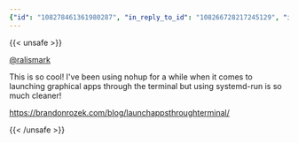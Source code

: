 ```yaml
---
{"id": "108278461361980287", "in_reply_to_id": "108266728217245129", "in_reply_to_account_id": "263688", "sensitive": false, "spoiler_text": "", "visibility": "public", "language": "en", "replies_count": 0, "reblogs_count": 2, "favourites_count": 2, "edited_at": null, "reblog": null, "application": null, "account": {"id": "108219415927856966", "username": "brozek", "acct": "brozek", "display_name": "Brandon Rozek", "url": "https://fosstodon.org/@brozek", "uri": "https://fosstodon.org/users/brozek", "avatar": "https://cdn.fosstodon.org/accounts/avatars/108/219/415/927/856/966/original/bae9f46f23936e79.jpg", "avatar_static": "https://cdn.fosstodon.org/accounts/avatars/108/219/415/927/856/966/original/bae9f46f23936e79.jpg", "header": "https://fosstodon.org/headers/original/missing.png", "header_static": "https://fosstodon.org/headers/original/missing.png", "noindex": true, "roles": []}, "media_attachments": [], "mentions": [{"id": "263688", "username": "ralismark", "url": "https://fosstodon.org/@ralismark", "acct": "ralismark"}], "tags": [], "emojis": [], "card": {"url": "https://brandonrozek.com/blog/launchappsthroughterminal/", "title": "Launch Apps through the Terminal", "description": "Normally when you launch an application through the terminal, the standard output appears, and closing the terminal closes the application. The nohup command allows applications to run regardless of any hangups sent. Combine that with making it a background task, and you have a quick and easy way to launch applications through the terminal.\nnohup application > /dev/null & ", "language": null, "type": "link", "author_name": "Brandon Rozek", "author_url": "https://brandonrozek.com/", "provider_name": "", "provider_url": "", "html": "", "width": 0, "height": 0, "image": null, "image_description": "", "embed_url": "", "blurhash": null, "published_at": null}, "poll": null, "syndication": "https://fosstodon.org/@brozek/108278461361980287", "date": "2022-05-10T15:56:41.933Z"}
---
```

{{< unsafe >}}
<p><span class="h-card" translate="no"><a href="https://fosstodon.org/@ralismark" class="u-url mention">@<span>ralismark</span></a></span> </p><p>This is so cool! I&#39;ve been using nohup for a while when it comes to launching graphical apps through the terminal but using systemd-run is so much cleaner!</p><p><a href="https://brandonrozek.com/blog/launchappsthroughterminal/" target="_blank" rel="nofollow noopener noreferrer" translate="no"><span class="invisible">https://</span><span class="ellipsis">brandonrozek.com/blog/launchap</span><span class="invisible">psthroughterminal/</span></a></p>
{{< /unsafe >}}
